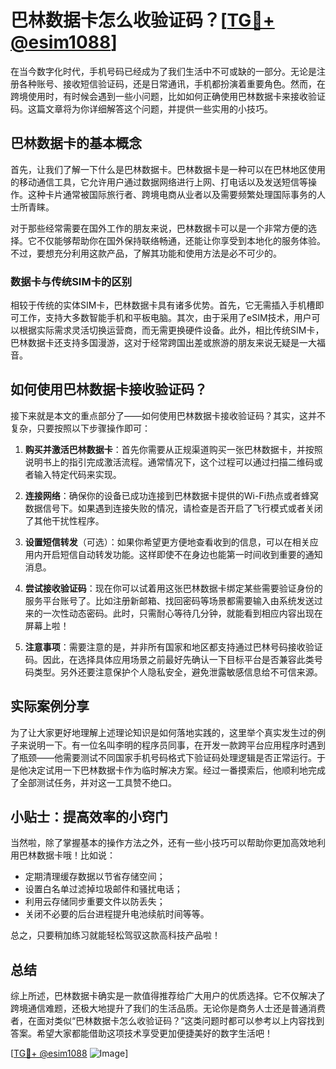 # 巴林数据卡怎么收验证码？[[TG💪+ @esim1088](https://t.me/s/esim1088)]

在当今数字化时代，手机号码已经成为了我们生活中不可或缺的一部分。无论是注册各种账号、接收短信验证码，还是日常通讯，手机都扮演着重要角色。然而，在跨境使用时，有时候会遇到一些小问题，比如如何正确使用巴林数据卡来接收验证码。这篇文章将为你详细解答这个问题，并提供一些实用的小技巧。

## 巴林数据卡的基本概念

首先，让我们了解一下什么是巴林数据卡。巴林数据卡是一种可以在巴林地区使用的移动通信工具，它允许用户通过数据网络进行上网、打电话以及发送短信等操作。这种卡片通常被国际旅行者、跨境电商从业者以及需要频繁处理国际事务的人士所青睐。

对于那些经常需要在国外工作的朋友来说，巴林数据卡可以是一个非常方便的选择。它不仅能够帮助你在国外保持联络畅通，还能让你享受到本地化的服务体验。不过，要想充分利用这款产品，了解其功能和使用方法是必不可少的。

### 数据卡与传统SIM卡的区别

相较于传统的实体SIM卡，巴林数据卡具有诸多优势。首先，它无需插入手机槽即可工作，支持大多数智能手机和平板电脑。其次，由于采用了eSIM技术，用户可以根据实际需求灵活切换运营商，而无需更换硬件设备。此外，相比传统SIM卡，巴林数据卡还支持多国漫游，这对于经常跨国出差或旅游的朋友来说无疑是一大福音。

## 如何使用巴林数据卡接收验证码？

接下来就是本文的重点部分了——如何使用巴林数据卡接收验证码？其实，这并不复杂，只要按照以下步骤操作即可：

1. **购买并激活巴林数据卡**：首先你需要从正规渠道购买一张巴林数据卡，并按照说明书上的指引完成激活流程。通常情况下，这个过程可以通过扫描二维码或者输入特定代码来实现。
   
2. **连接网络**：确保你的设备已成功连接到巴林数据卡提供的Wi-Fi热点或者蜂窝数据信号下。如果遇到连接失败的情况，请检查是否开启了飞行模式或者关闭了其他干扰性程序。

3. **设置短信转发**（可选）：如果你希望更方便地查看收到的信息，可以在相关应用内开启短信自动转发功能。这样即使不在身边也能第一时间收到重要的通知消息。

4. **尝试接收验证码**：现在你可以试着用这张巴林数据卡绑定某些需要验证身份的服务平台账号了。比如注册新邮箱、找回密码等场景都需要输入由系统发送过来的一次性动态密码。此时，只需耐心等待几分钟，就能看到相应内容出现在屏幕上啦！

5. **注意事项**：需要注意的是，并非所有国家和地区都支持通过巴林号码接收验证码。因此，在选择具体应用场景之前最好先确认一下目标平台是否兼容此类号码类型。另外还要注意保护个人隐私安全，避免泄露敏感信息给不可信来源。

## 实际案例分享

为了让大家更好地理解上述理论知识是如何落地实践的，这里举个真实发生过的例子来说明一下。有一位名叫李明的程序员同事，在开发一款跨平台应用程序时遇到了瓶颈——他需要测试不同国家手机号码格式下验证码处理逻辑是否正常运行。于是他决定试用一下巴林数据卡作为临时解决方案。经过一番摸索后，他顺利地完成了全部测试任务，并对这一工具赞不绝口。

## 小贴士：提高效率的小窍门

当然啦，除了掌握基本的操作方法之外，还有一些小技巧可以帮助你更加高效地利用巴林数据卡哦！比如说：

- 定期清理缓存数据以节省存储空间；
- 设置白名单过滤掉垃圾邮件和骚扰电话；
- 利用云存储同步重要文件以防丢失；
- 关闭不必要的后台进程提升电池续航时间等等。

总之，只要稍加练习就能轻松驾驭这款高科技产品啦！

## 总结

综上所述，巴林数据卡确实是一款值得推荐给广大用户的优质选择。它不仅解决了跨境通信难题，还极大地提升了我们的生活品质。无论你是商务人士还是普通消费者，在面对类似“巴林数据卡怎么收验证码？”这类问题时都可以参考以上内容找到答案。希望大家都能借助这项技术享受更加便捷美好的数字生活吧！

[[TG💪+ @esim1088](https://t.me/s/esim1088) ![Image](https://i.postimg.cc/4NQfJmqS/Snipaste-2025-05-13-00-14-12.png)]